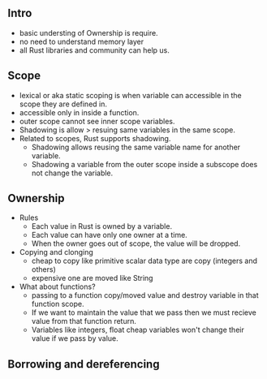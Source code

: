 ## Intro
- basic understing of Ownership is require.
- no need to understand memory layer
- all Rust libraries and community can help us.
## Scope
- lexical or aka static scoping is when variable can accessible in the scope they are defined in.
- accessible only in inside a function.
- outer scope cannot see inner scope variables.
- Shadowing is allow > resuing same variables in the same scope.
- Related to scopes, Rust supports shadowing.
  - Shadowing allows reusing the same variable name for another variable.
  - Shadowing a variable from the outer scope inside a subscope does not change the variable.

## Ownership
- Rules
  - Each value in Rust is owned by a variable.
  - Each value can have only one owner at a time.
  - When the owner goes out of scope, the value will be dropped.
- Copying and clonging
  - cheap to copy like primitive scalar data type are copy (integers and others)
  - expensive one are moved  like String
- What about functions?
  -  passing to a function copy/moved value and destroy variable in that function scope.
  -  If we want to maintain the value that we pass then we must recieve value from that function return.
  -  Variables like integers, float cheap variables won't change their value if we pass by value.

## Borrowing and dereferencing
